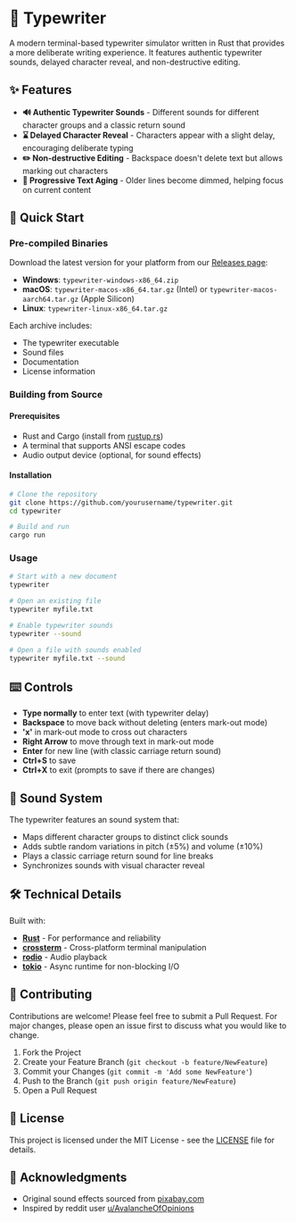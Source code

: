 # 🎯 Typewriter

A modern terminal-based typewriter simulator written in Rust that provides a more deliberate writing experience. It features authentic typewriter sounds, delayed character reveal, and non-destructive editing.

## ✨ Features

- **🔊 Authentic Typewriter Sounds** - Different sounds for different character groups and a classic return sound
- **⌛ Delayed Character Reveal** - Characters appear with a slight delay, encouraging deliberate typing
- **✏️ Non-destructive Editing** - Backspace doesn't delete text but allows marking out characters
- **📜 Progressive Text Aging** - Older lines become dimmed, helping focus on current content

## 🚀 Quick Start

### Pre-compiled Binaries

Download the latest version for your platform from our [Releases page](https://github.com/ASBecker/typewriter/releases):

- **Windows**: `typewriter-windows-x86_64.zip`
- **macOS**: `typewriter-macos-x86_64.tar.gz` (Intel) or `typewriter-macos-aarch64.tar.gz` (Apple Silicon)
- **Linux**: `typewriter-linux-x86_64.tar.gz`

Each archive includes:
- The typewriter executable
- Sound files
- Documentation
- License information

### Building from Source

#### Prerequisites

- Rust and Cargo (install from [rustup.rs](https://rustup.rs))
- A terminal that supports ANSI escape codes
- Audio output device (optional, for sound effects)

#### Installation

```bash
# Clone the repository
git clone https://github.com/yourusername/typewriter.git
cd typewriter

# Build and run
cargo run
```

### Usage

```bash
# Start with a new document
typewriter

# Open an existing file
typewriter myfile.txt

# Enable typewriter sounds
typewriter --sound

# Open a file with sounds enabled
typewriter myfile.txt --sound
```

## ⌨️ Controls

- **Type normally** to enter text (with typewriter delay)
- **Backspace** to move back without deleting (enters mark-out mode)
- **'x'** in mark-out mode to cross out characters
- **Right Arrow** to move through text in mark-out mode
- **Enter** for new line (with classic carriage return sound)
- **Ctrl+S** to save
- **Ctrl+X** to exit (prompts to save if there are changes)

## 🎵 Sound System

The typewriter features an sound system that:
- Maps different character groups to distinct click sounds
- Adds subtle random variations in pitch (±5%) and volume (±10%)
- Plays a classic carriage return sound for line breaks
- Synchronizes sounds with visual character reveal

## 🛠️ Technical Details

Built with:
- **[Rust](https://www.rust-lang.org/)** - For performance and reliability
- **[crossterm](https://github.com/crossterm-rs/crossterm)** - Cross-platform terminal manipulation
- **[rodio](https://github.com/RustAudio/rodio)** - Audio playback
- **[tokio](https://tokio.rs/)** - Async runtime for non-blocking I/O

## 🤝 Contributing

Contributions are welcome! Please feel free to submit a Pull Request. For major changes, please open an issue first to discuss what you would like to change.

1. Fork the Project
2. Create your Feature Branch (`git checkout -b feature/NewFeature`)
3. Commit your Changes (`git commit -m 'Add some NewFeature'`)
4. Push to the Branch (`git push origin feature/NewFeature`)
5. Open a Pull Request

## 📝 License

This project is licensed under the MIT License - see the [LICENSE](LICENSE) file for details.

## 🙏 Acknowledgments

- Original sound effects sourced from [pixabay.com](https://pixabay.com/sound-effects/search/typewriter/)
- Inspired by reddit user [u/AvalancheOfOpinions](https://www.reddit.com/r/ClaudeAI/comments/1hsxv7u/comment/m59lo6q/)